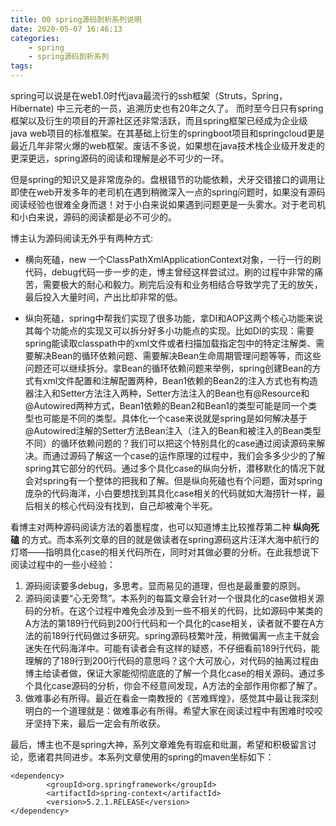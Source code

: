 ```yaml
---
title: 00 spring源码剖析系列说明
date: 2020-05-07 16:46:13
categories:
    - spring
    - spring源码剖析系列
tags:
---
```


spring可以说是在web1.0时代java最流行的ssh框架（Struts，Spring，Hibernate) 中三元老的一员，追溯历史也有20年之久了。
而时至今日只有spring框架以及衍生的项目的开源社区还非常活跃，而且spring框架已经成为企业级 java web项目的标准框架。在其基础上衍生的springboot项目和springcloud更是最近几年非常火爆的web框架。废话不多说，如果想在java技术栈企业级开发走的更深更远，spring源码的阅读和理解是必不可少的一环。

但是spring的知识又是非常庞杂的。盘根错节的功能依赖，犬牙交错接口的调用让即使在web开发多年的老司机在遇到稍微深入一点的spring问题时，如果没有源码阅读经验也很难全身而退！对于小白来说如果遇到问题更是一头雾水。对于老司机和小白来说，源码的阅读都是必不可少的。

博主认为源码阅读无外乎有两种方式:

+ 横向死磕，new 一个ClassPathXmlApplicationContext对象，一行一行的刷代码，debug代码一步一步的走，博主曾经这样尝试过。刷的过程中非常的痛苦，需要极大的耐心和毅力。刷完后没有和业务相结合导致学完了无的放矢，最后投入大量时间，产出比却非常的低。

+ 纵向死磕，spring中帮我们实现了很多功能，拿DI和AOP这两个核心功能来说其每个功能点的实现又可以拆分好多小功能点的实现。比如DI的实现：需要spring能读取classpath中的xml文件或者扫描加载指定包中的特定注解类、需要解决Bean的循环依赖问题、需要解决Bean生命周期管理问题等等，而这些问题还可以继续拆分。拿Bean的循环依赖问题来举例，spring创建Bean的方式有xml文件配置和注解配置两种，Bean1依赖的Bean2的注入方式也有构造器注入和Setter方法注入两种，Setter方法注入的Bean也有@Resource和@Autowired两种方式，Bean1依赖的Bean2和Bean1的类型可能是同一个类型也可能是不同的类型。具体化一个case来说就是spring是如何解决基于@Autowired注解的Setter方法Bean注入（注入的Bean和被注入的Bean类型不同）的循环依赖问题的？我们可以把这个特别具化的case通过阅读源码来解决。而通过源码了解这一个case的运作原理的过程中，我们会多多少少的了解spring其它部分的代码。通过多个具化case的纵向分析，潜移默化的情况下就会对spring有一个整体的把我和了解。但是纵向死磕也有个问题，面对spring庞杂的代码海洋，小白要想找到其具化case相关的代码就如大海捞针一样，最后相关的核心代码没有找到，自己却被淹个半死。

看博主对两种源码阅读方法的着墨程度，也可以知道博主比较推荐第二种 **纵向死磕** 的方式。而本系列文章的目的就是做读者在spring源码这片汪洋大海中航行的灯塔——指明具化case的相关代码所在，同时对其做必要的分析。在此我想说下阅读过程中的一些小经验：

1. 源码阅读要多debug，多思考。显而易见的道理，但也是最重要的原则。
2. 源码阅读要“心无旁骛”。本系列的每篇文章会针对一个很具化的case做相关源码的分析。在这个过程中难免会涉及到一些不相关的代码，比如源码中某类的A方法的第189行代码到200行代码和一个具化的case相关，读者就不要在A方法的前189行代码做过多研究。spring源码枝繁叶茂，稍微偏离一点主干就会迷失在代码海洋中。可能有读者会有这样的疑惑，不仔细看前189行代码，能理解的了189行到200行代码的意思吗？这个大可放心，对代码的抽离过程由博主给读者做，保证大家能彻彻底底的了解一个具化case的相关源码。通过多个具化case源码的分析，你会不经意间发现，A方法的全部作用你都了解了。
3. 做难事必有所得。最近在看金一南教授的《苦难辉煌》，感觉其中最让我深刻明白的一个道理就是：做难事必有所得。希望大家在阅读过程中有困难时咬咬牙坚持下来，最后一定会有所收获。

最后，博主也不是spring大神，系列文章难免有瑕疵和纰漏，希望和积极留言讨论，愿诸君共同进步。本系列文章使用的spring的maven坐标如下：

```aidl
<dependency>
        <groupId>org.springframework</groupId>
        <artifactId>spring-context</artifactId>
        <version>5.2.1.RELEASE</version>
</dependency>
```

